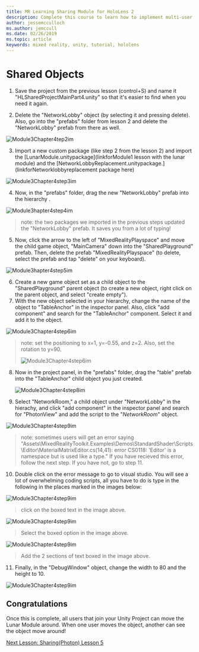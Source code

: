 ```yaml
---
title: MR Learning Sharing Module for HoloLens 2
description: Complete this course to learn how to implement multi-user shared experiences within a HoloLens 2 application.
author: jessemcculloch
ms.author: jemccull
ms.date: 02/26/2019
ms.topic: article
keywords: mixed reality, unity, tutorial, hololens
---
```


# **Shared Objects** 

1. Save the project from the previous lesson (control+S) and name it "HLSharedProjectMainPart4.unity" so that it's easier to find when you need it again.

2. Delete the "NetworkLobby" object (by selecting it and pressing delete). Also, go into the "prefabs" folder from lesson 2 and delete the "NetworkLobby" prefab from there as well.

![Module3Chapter4tep2im](images/module3chapter4step2im.PNG)

3. Import a new custom package (like step 2 from the lesson 2) and import the [LunarModule.unitypackage](linkforModule1 lesson with the lunar module) and the [NetworkLobbyReplacement.unitypackage.](linkforNetworklobbyreplacement package here)

![Module3Chapter4step3im](images/module3chapter4step3im.PNG)

4. Now, in the "prefabs" folder, drag the new "NetworkLobby" prefab into the hierarchy . 

![Module3hapter4step4im](images/module3chapter4step4im.PNG)

> note: the two packages we imported in the previous steps updated the "NetworkLobby" prefab. It saves you from a lot of typing!

5. Now, click the arrow to the left of "MixedRealityPlayspace" and move the child game object, "MainCamera" down into the "SharedPlayground" prefab. Then, delete the prefab "MixedRealityPlayspace" (to delete, select the prefab and tap "delete" on your keyboard).

![Module3hapter4step5im](images/module3chapter4step5im.PNG)

6. Create a new game object set as a child object to the "SharedPlayground" parent object (to create a new object, right click on the parent object, and select "create  empty").
7. With the new object selected in your hierarchy, change the name of the object to "TableAnchor" in the inspector panel. Also, click "add component" and search for the "TableAnchor" component. Select it and add it to the object.

![Module3Chapter4step6im](images/module3chapter4step7im.PNG)

> note: set the positioning to x=1, y=-0.55, and z=2. Also, set the rotation to y=90. 
>
> ![Module3Chapter4step6im](images/module3chapter4noteim.PNG)

8. Now in the project panel, in the "prefabs" folder, drag the "table" prefab into the "TableAnchor" child object you just created.

   ![Module3Chapter4step8im](images/module3chapter4step8im.PNG)

9. Select "NetworkRoom," a child object under "NetworkLobby" in the hierachy, and click "add component" in the inspector panel and search for "PhotonView" and add the script to the "*NetworkRoom*" object.

![Module3Chapter4step9im](images/module3chapter4step9im.PNG)

> note: sometimes users will get an error saying "Assets\MixedRealityToolkit.Examples\Demos\\StandardShader\\Scripts\\Editor\\MaterialMatrixEditor.cs(14,41): error CS0118: 'Editor' is a namespace but is used like a type." If you have recieved this error, follow the next step. If you have not, go to step 11.

10. Double click on the error message to go to visual studio. You will see a lot of overwhelming coding scripts, all you have to do is type in the following in the places marked in the images below:

![Module3Chapter4step9im](images/module3chapter4step10aim.PNG)

> click on the boxed text in the image above.

![Module3Chapter4step9im](images/module3chapter4step10bim.PNG)

> Select the boxed option in the image above.

![Module3Chapter4step9im](images/module3chapter4step10cim.PNG)

> Add the 2 sections of text boxed in the image above.

11. Finally, in the "DebugWindow" object, change the width to 80 and the height to 10.

![Module3Chapter4step9im](images/module3chapter4step11im.PNG)




## Congratulations

Once this is complete, all users that join your Unity Project can move the Lunar Module around. When one user moves the object, another can see the object move around! 

[Next Lesson: Sharing(Photon) Lesson 5](mrlearning-sharing(photon)-ch5.md)

